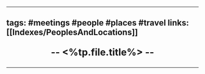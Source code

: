----
tags: #meetings #people #places #travel
links: [[Indexes/PeoplesAndLocations]]
----
<p align="center" style="font-size: 25; font-weight: bold;">-- <%tp.file.title%> --</p>

----

### 